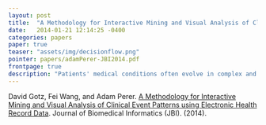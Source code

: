 ```yaml
---
layout: post
title:  "A Methodology for Interactive Mining and Visual Analysis of Clinical Event Patterns using Electronic Health Record Data"
date:   2014-01-21 12:14:25 -0400
categories: papers
paper: true
teaser: "assets/img/decisionflow.png"
pointer: papers/adamPerer-JBI2014.pdf
frontpage: true
description: "Patients' medical conditions often evolve in complex and seemingly unpredictable ways. Even within well-defined episodes of care, variations between patients' progression and outcome can be dramatic. We present a visual analytic system to support outcome analysis from retrospective clinical patient data. Our approach combines (1) visual queries to specify episodes, (2) pattern mining techniques to discover important events, and (3) interactive visualizations uncover event patterns that impact outcome and change over time."
---
```


David Gotz, Fei Wang, and Adam Perer. [A Methodology for Interactive Mining and Visual Analysis of Clinical Event Patterns using Electronic Health Record Data](papers/adamPerer-JBI2014.pdf). Journal of Biomedical Informatics (JBI). (2014).